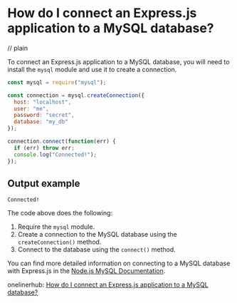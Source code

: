 # How do I connect an Express.js application to a MySQL database?
// plain

To connect an Express.js application to a MySQL database, you will need to install the `mysql` module and use it to create a connection.

```javascript
const mysql = require("mysql");

const connection = mysql.createConnection({
  host: "localhost",
  user: "me",
  password: "secret",
  database: "my_db"
});

connection.connect(function(err) {
  if (err) throw err;
  console.log("Connected!");
});
```

## Output example

```
Connected!
```

The code above does the following:
1. Require the `mysql` module.
2. Create a connection to the MySQL database using the `createConnection()` method.
3. Connect to the database using the `connect()` method.

You can find more detailed information on connecting to a MySQL database with Express.js in the [Node.js MySQL Documentation](https://github.com/mysqljs/mysql#establishing-connections).

onelinerhub: [How do I connect an Express.js application to a MySQL database?](https://onelinerhub.com/expressjs/how-do-i-connect-an-express-js-application-to-a-mysql-database)